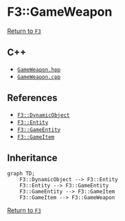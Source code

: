 # F3::GameWeapon

[Return to `F3`](/docs/F3.md)

## C++

- [`GameWeapon.hpp`](/c++/include/GameWeapon.hpp)
- [`GameWeapon.cpp`](/c++/source/GameWeapon.cpp)

## References

- [`F3::DynamicObject`](/docs/F3/DynamicObject.md)
- [`F3::Entity`](/docs/F3/Entity.md)
- [`F3::GameEntity`](/docs/F3/GameEntity.md)
- [`F3::GameItem`](/docs/F3/GameItem.md)

## Inheritance

```mermaid
graph TD;
    F3::DynamicObject --> F3::Entity
    F3::Entity --> F3::GameEntity
    F3::GameEntity --> F3::GameItem
    F3::GameItem --> F3::GameWeapon
```

[Return to `F3`](/docs/F3.md)